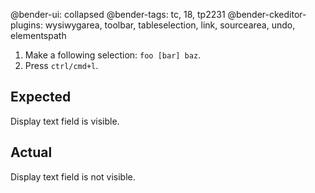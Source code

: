 @bender-ui: collapsed
@bender-tags: tc, 18, tp2231
@bender-ckeditor-plugins: wysiwygarea, toolbar, tableselection, link, sourcearea, undo, elementspath

1. Make a following selection: `foo [bar] baz`.
1. Press `ctrl/cmd+l`.

## Expected

Display text field is visible.

## Actual

Display text field is not visible.
